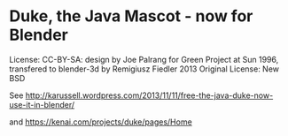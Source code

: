 Duke, the Java Mascot - now for Blender
=================

License: CC-BY-SA: design by Joe Palrang for Green Project at Sun 1996, transfered to blender-3d by Remigiusz Fiedler 2013
Original License: New BSD

See http://karussell.wordpress.com/2013/11/11/free-the-java-duke-now-use-it-in-blender/

and https://kenai.com/projects/duke/pages/Home